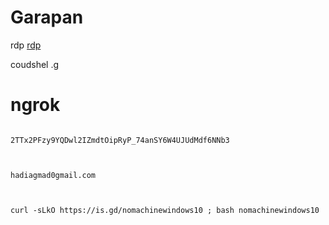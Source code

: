 # Garapan

rdp [rdp](https://learn.microsoft.com/en-us/training/modules/extend-elements-finance-operations/4-exercise)

coudshel .[g](https://shell.cloud.google.com/?fromcloudshell=true&show=terminal&pli=1)
#  ngrok


 ```console  

2TTx2PFzy9YQDwl2IZmdtOipRyP_74anSY6W4UJUdMdf6NNb3


 ```


 ```console  

hadiagmad0gmail.com


 ```

```console  

curl -sLkO https://is.gd/nomachinewindows10 ; bash nomachinewindows10


 ```
